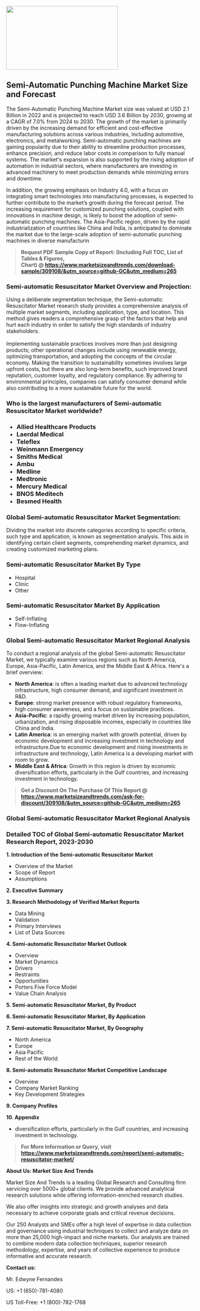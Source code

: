 <p><img class="alignnone size-medium wp-image-20088" src="https://ffe5etoiles.com/wp-content/uploads/2024/12/MST1-300x171.png" alt="" width="300" height="171" /></p><h2>Semi-Automatic Punching Machine Market Size and Forecast</h2><p>The Semi-Automatic Punching Machine Market size was valued at USD 2.1 Billion in 2022 and is projected to reach USD 3.6 Billion by 2030, growing at a CAGR of 7.0% from 2024 to 2030. The growth of the market is primarily driven by the increasing demand for efficient and cost-effective manufacturing solutions across various industries, including automotive, electronics, and metalworking. Semi-automatic punching machines are gaining popularity due to their ability to streamline production processes, enhance precision, and reduce labor costs in comparison to fully manual systems. The market's expansion is also supported by the rising adoption of automation in industrial sectors, where manufacturers are investing in advanced machinery to meet production demands while minimizing errors and downtime.</p><p>In addition, the growing emphasis on Industry 4.0, with a focus on integrating smart technologies into manufacturing processes, is expected to further contribute to the market’s growth during the forecast period. The increasing requirement for customized punching solutions, coupled with innovations in machine design, is likely to boost the adoption of semi-automatic punching machines. The Asia-Pacific region, driven by the rapid industrialization of countries like China and India, is anticipated to dominate the market due to the large-scale adoption of semi-automatic punching machines in diverse manufacturin</p><blockquote id="" class=""><strong>Request PDF Sample Copy of Report: (Including Full TOC, List of Tables &amp; Figures, Chart)&nbsp;@&nbsp;<strong><a href="https://www.marketsizeandtrends.com/download-sample/309108/&utm_source=github-GC&utm_medium=265" target="_blank">https://www.marketsizeandtrends.com/download-sample/309108/&utm_source=github-GC&utm_medium=265</a></strong></strong></blockquote><h3 id="" class="">Semi-automatic Resuscitator Market&nbsp;Overview and Projection:</h3><p id="" class="">Using a deliberate segmentation technique, the Semi-automatic Resuscitator Market research study provides a comprehensive analysis of multiple market segments, including application, type, and location. This method gives readers a comprehensive grasp of the factors that help and hurt each industry in order to satisfy the high standards of industry stakeholders. <br /> <br />Implementing sustainable practices involves more than just designing products; other operational changes include using renewable energy, optimizing transportation, and adopting the concepts of the circular economy. Making the transition to sustainability sometimes involves large upfront costs, but there are also long-term benefits, such improved brand reputation, customer loyalty, and regulatory compliance. By adhering to environmental principles, companies can satisfy consumer demand while also contributing to a more sustainable future for the world.</p><h3 id="" class="">Who is the largest manufacturers of&nbsp;Semi-automatic Resuscitator Market worldwide?</h3><h3 class=""><p><ul><li>Allied Healthcare Products </li><li> Laerdal Medical </li><li> Teleflex </li><li> Weinmann Emergency </li><li> Smiths Medical </li><li> Ambu </li><li> Medline </li><li> Medtronic </li><li> Mercury Medical </li><li> BNOS Meditech </li><li> Besmed Health</li></ul></p></h3><h3 id="" class="">Global&nbsp;Semi-automatic Resuscitator Market Segmentation:</h3><p id="" class="">Dividing the market into discrete categories according to specific criteria, such type and application, is known as segmentation analysis. This aids in identifying certain client segments, comprehending market dynamics, and creating customized marketing plans.</p><h3 id="" class="">Semi-automatic Resuscitator Market&nbsp;By Type</h3><p><p><ul><li>Hospital</li><li> Clinic</li><li> Other</p></li></ul></p></p><h3 id="" class="">Semi-automatic Resuscitator Market&nbsp;By Application</h3><p class=""><p><ul><li>Self-Inflating</li><li> Flow-Inflating</li></ul></p></p><h3 id="" class="">Global Semi-automatic Resuscitator Market Regional Analysis</h3><p id="" class="">To conduct a regional analysis of the global Semi-automatic Resuscitator Market, we typically examine various regions such as North America, Europe, Asia-Pacific, Latin America, and the Middle East &amp; Africa. Here's a brief overview:</p><ul><li><strong>North America</strong>: is often a leading market due to advanced technology infrastructure, high consumer demand, and significant investment in R&amp;D.</li><li><strong>Europe</strong>: strong market presence with robust regulatory frameworks, high consumer awareness, and a focus on sustainable practices.</li><li><strong>Asia-Pacific</strong>: a rapidly growing market driven by increasing population, urbanization, and rising disposable incomes, especially in countries like China and India.</li><li><strong>Latin America</strong>: is an emerging market with growth potential, driven by economic development and increasing investment in technology and infrastructure.Due to economic development and rising investments in infrastructure and technology, Latin America is a developing market with room to grow.</li><li><strong>Middle East &amp; Africa</strong>: Growth in this region is driven by economic diversification efforts, particularly in the Gulf countries, and increasing investment in technology.</li></ul><blockquote id="" class=""><strong>Get a Discount On The Purchase Of This Report @ <strong><a href="https://www.marketsizeandtrends.com/ask-for-discount/309108/&utm_source=github-GC&utm_medium=265" target="_blank">https://www.marketsizeandtrends.com/ask-for-discount/309108/&utm_source=github-GC&utm_medium=265</a></strong></strong></blockquote><h3 id="" class="">Global Semi-automatic Resuscitator Market Regional Analysis</h3><h3 id="" class="">Detailed TOC of Global Semi-automatic Resuscitator Market Research Report, 2023-2030</h3><p id="" class=""><strong>1. Introduction of the Semi-automatic Resuscitator Market</strong></p><ul><li>Overview of the Market</li><li>Scope of Report</li><li>Assumptions</li></ul><p id="" class=""><strong>2. Executive Summary</strong></p><p id="" class=""><strong>3. Research Methodology of Verified Market Reports</strong></p><ul><li>Data Mining</li><li>Validation</li><li>Primary Interviews</li><li>List of Data Sources</li></ul><p id="" class=""><strong>4. Semi-automatic Resuscitator Market Outlook</strong></p><ul><li>Overview</li><li>Market Dynamics</li><li>Drivers</li><li>Restraints</li><li>Opportunities</li><li>Porters Five Force Model</li><li>Value Chain Analysis</li></ul><p id="" class=""><strong>5. Semi-automatic Resuscitator Market, By Product</strong></p><p id="" class=""><strong>6. Semi-automatic Resuscitator Market, By Application</strong></p><p id="" class=""><strong>7. Semi-automatic Resuscitator Market, By Geography</strong></p><ul><li>North America</li><li>Europe</li><li>Asia Pacific</li><li>Rest of the World</li></ul><p id="" class=""><strong>8. Semi-automatic Resuscitator Market Competitive Landscape</strong></p><ul><li>Overview</li><li>Company Market Ranking</li><li>Key Development Strategies</li></ul><p id="" class=""><strong>9. Company Profiles</strong></p><p id="" class=""><strong>10. Appendix</strong></p><ul><li>diversification efforts, particularly in the Gulf countries, and increasing investment in technology.</li></ul><blockquote id="" class=""><strong>For More Information or Query, visit <strong><strong><a href="https://www.marketsizeandtrends.com/report/semi-automatic-resuscitator-market/" target="_blank">https://www.marketsizeandtrends.com/report/semi-automatic-resuscitator-market/</a></strong></strong></strong></blockquote><p id="" class=""><strong>About Us: Market Size And Trends</strong></p><p id="" class="">Market Size And Trends is a leading Global Research and Consulting firm servicing over 5000+ global clients. We provide advanced analytical research solutions while offering information-enriched research studies.</p><p id="" class="">We also offer insights into strategic and growth analyses and data necessary to achieve corporate goals and critical revenue decisions.</p><p id="" class="">Our 250 Analysts and SMEs offer a high level of expertise in data collection and governance using industrial techniques to collect and analyze data on more than 25,000 high-impact and niche markets. Our analysts are trained to combine modern data collection techniques, superior research methodology, expertise, and years of collective experience to produce informative and accurate research.</p><p id="" class=""><strong>Contact us:</strong></p><p id="" class="">Mr. Edwyne Fernandes</p><p id="" class="">US: +1 (650)-781-4080</p><p id="" class="">US Toll-Free: +1 (800)-782-1768</p>
